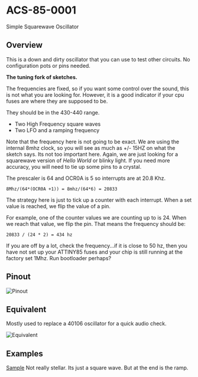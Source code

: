 # ACS-85-0001

Simple Squarewave Oscillator

## Overview

This is a down and dirty oscillator that you can use to test other circuits. No configuration pots or pins needed.

**The tuning fork of sketches.**

The frequencies are fixed, so if you want some control over the sound, this is not what you are looking for.  However, it is a good indicator if your cpu fuses are where they are supposed to be.

They should be in the 430-440 range.

- Two High Frequency square waves
- Two LFO and a ramping frequency

Note that the frequency here is not going to be exact. We are using the internal 8mhz clock, so you will see as much as +/- 15HZ on what the sketch says.  Its not too important here.  Again, we are just looking for a squarewave version of _Hello World_ or blinky light.  If you need more
accuracy, you will need to tie up some pins to a crystal.

The prescaler is 64 and OCR0A is 5 so interrupts are at 20.8 Khz.

```
8Mhz/(64*(OCR0A +1)) = 8mhz/(64*6) = 20833
```

The strategy here is just to tick up a counter with each interrupt.  When a set value is reached, we flip the value of a pin.

For example, one of the counter values we are counting up to is 24.  When we reach that value, we flip the pin.  That means the frequency should be:

```
20833 / (24 * 2) = 434 hz
```

If you are off by a lot, check the frequency...if it is close to 50 hz, then you have not set up your ATTINY85 fuses and your chip is still running at the factory set 1Mhz.  Run bootloader perhaps?


## Pinout

![Pinout](https://github.com/robstave/ArduinoComponentSketches/blob/master/ACS-85%20ATTiny85%20sketches/ACS-85-0001/images/acs-85-0001.png)

## Equivalent

Mostly used to replace a 40106 oscillator for a quick audio check.

![Equivalent](https://github.com/robstave/ArduinoComponentSketches/blob/master/ACS-85%20ATTiny85%20sketches/ACS-85-0001/images/ACS-85-0001-overview.png) 

## Examples

[Sample](https://soundcloud.com/user-692410397/85-0001a) Not really stellar.  Its just a square wave.  But at the end is the ramp.